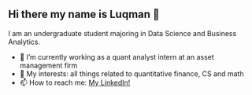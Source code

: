## Hi there my name is Luqman 👋

I am an undergraduate student majoring in Data Science and Business Analytics. 

- 🔭 I’m currently working as a quant analyst intern at an asset management firm
- 🌱 My interests: all things related to quantitative finance, CS and math
- 📫 How to reach me: [My LinkedIn!](https://www.linkedin.com/in/luqm4n/)

<!--
**LuqDaMan/LuqDaMan** is a ✨ _special_ ✨ repository because its `README.md` (this file) appears on your GitHub profile.

Here are some ideas to get you started:

- 🔭 I’m currently working on ...
- 🌱 I’m currently learning ...
- 👯 I’m looking to collaborate on ...
- 🤔 I’m looking for help with ...
- 💬 Ask me about ...
- 📫 How to reach me: ...
- 😄 Pronouns: ...
- ⚡ Fun fact: ...
-->
